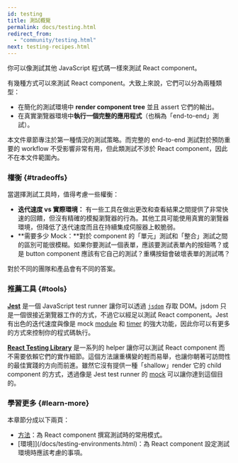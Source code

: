 ```yaml
---
id: testing
title: 測試概覽
permalink: docs/testing.html
redirect_from:
  - "community/testing.html"
next: testing-recipes.html
---
```


你可以像測試其他 JavaScript 程式碼一樣來測試 React component。

有幾種方式可以來測試 React component。大致上來說，它們可以分為兩種類型：

* 在簡化的測試環境中 **render component tree** 並且 assert 它們的輸出。
* 在真實瀏覽器環境中**執行一個完整的應用程式**（也稱為「end-to-end」測試）。

本文件章節專注於第一種情況的測試策略。而完整的 end-to-end 測試對於預防重要的 workflow 不受影響非常有用，但此類測試不涉於 React component，因此不在本文件範圍內。

### 權衡 {#tradeoffs}


當選擇測試工具時，值得考慮一些權衡：

* **迭代速度 vs 實際環境：** 有一些工具在做出更改和查看結果之間提供了非常快速的回饋，但沒有精確的模擬瀏覽器的行為。其他工具可能使用真實的瀏覽器環境，但降低了迭代速度而且在持續集成伺服器上較脆弱。
* **需要多少 Mock：**對於 component 的「單元」測試和「整合」測試之間的區別可能很模糊。如果你要測試一個表單，應該要測試表單內的按鈕嗎？或是 button component 應該有它自己的測試？重構按鈕會破壞表單的測試嗎？

對於不同的團隊和產品會有不同的答案。

### 推薦工具 {#tools}

**[Jest](https://facebook.github.io/jest/)** 是一個 JavaScript test runner 讓你可以透過 [`jsdom`](/docs/testing-environments.html#mocking-a-rendering-surface) 存取 DOM。jsdom 只是一個很接近瀏覽器工作的方式，不過它以經足以測試 React component。Jest 有出色的迭代速度與像是 mock [module](/docs/testing-environments.html#mocking-modules) 和 [timer](/docs/testing-environments.html#mocking-timers) 的強大功能，因此你可以有更多的方式來控制你的程式碼執行。

**[React Testing Library](https://testing-library.com/react)** 是一系列的 helper 讓你可以測試 React component 而不需要依賴它們的實作細節。這個方法讓重構變的輕而易舉，也讓你朝著可訪問性的最佳實踐的方向而前進。雖然它沒有提供一種「shallow」render 它的 child component 的方式，透過像是 Jest test runner 的 [mock](/docs/testing-recipes.html#mocking-modules) 可以讓你達到這個目的。

### 學習更多 {#learn-more}

本章節分成以下兩頁：

- [方法](/docs/testing-recipes.html)：為 React component 撰寫測試時的常用模式。
- [環境]](/docs/testing-environments.html)：為 React component 設定測試環境時應該考慮的事項。
